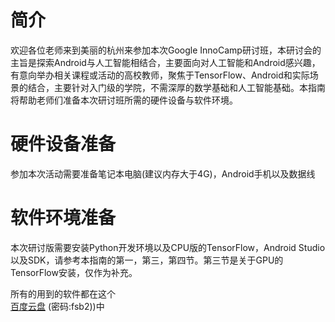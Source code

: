 # 简介

欢迎各位老师来到美丽的杭州来参加本次Google InnoCamp研讨班，本研讨会的主旨是探索Android与人工智能相结合，主要面向对人工智能和Android感兴趣，有意向举办相关课程或活动的高校教师，聚焦于TensorFlow、Android和实际场景的结合，主要针对入门级的学院，不需深厚的数学基础和人工智能基础。本指南将帮助老师们准备本次研讨班所需的硬件设备与软件环境。

# 硬件设备准备

参加本次活动需要准备笔记本电脑\(建议内存大于4G\)，Android手机以及数据线

# 软件环境准备

本次研讨版需要安装Python开发环境以及CPU版的TensorFlow，Android Studio以及SDK，请参考本指南的第一，第三，第四节。第三节是关于GPU的TensorFlow安装，仅作为补充。

所有的用到的软件都在这个  
[百度云盘](https://pan.baidu.com/s/15DkD9Ommh1TKumCcWUNdLw) \(密码:fsb2\)\)中

